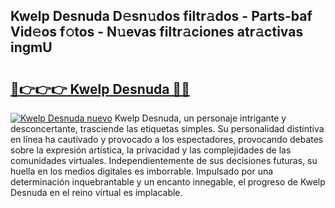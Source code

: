 ## Kwelp Desnuda D𝚎sn𝚞dos filtr𝚊dos - Parts-baf Vid𝚎os f𝚘tos - N𝚞evas filtr𝚊ciones atr𝚊ctivas ingmU

# <h2><a href="http://mb1jrn.tromn.icu/?c=Kwelp+Desnuda">🔗👉👉👉 Kwelp Desnuda 🔗🔗</a></h2>

[![Kwelp Desnuda nuevo](https://i.imgur.com/pEAQMta.gif)](http://mb1jrn.tromn.icu/?c=Kwelp+Desnuda)
Kwelp Desnuda, un personaje intrigante y desconcertante, trasciende las etiquetas simples. Su personalidad distintiva en línea ha cautivado y provocado a los espectadores, provocando debates sobre la expresión artística, la privacidad y las complejidades de las comunidades virtuales. Independientemente de sus decisiones futuras, su huella en los medios digitales es imborrable. Impulsado por una determinación inquebrantable y un encanto innegable, el progreso de Kwelp Desnuda en el reino virtual es implacable.
